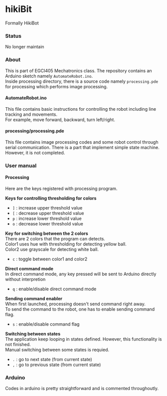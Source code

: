 # hikiBit
Formally HikiBot

### Status
No longer maintain

### About 
This is part of EGCI405 Mechatronics class.
The repository contains an Arduino sketch namely `AutomateRobot.ino`.  
Inside processing directory, there is a source code namely `processing.pde` for processing which performs image processing.  

#### AutomateRobot.ino
This file contains basic instructions for controlling the robot including line tracking and movements.  
For example, move forward, backward, turn left/right.

#### processing/processing.pde
This file contains image processing codes and some robot control through serial communication.
There is a part that implement simple state machine. However, it is not completed.

### User manual
#### Processing
Here are the keys registered with processing program.

**Keys for controlling thresholding for colors**  
- `]` : increase upper threshold value
- `[` : decrease upper threshold value
- `p` : increase lower threshold value
- `o` : decrease lower threshold value

**Key for switching between the 2 colors**  
There are 2 colors that the program can detects.  
Color1 uses hue with thresholding for detecting yellow ball.  
Color2 use grayscale for detecting white ball.
- `c` : toggle between color1 and color2

**Direct command mode**  
In direct command mode, any key pressed will be sent to Arduino directly without interpretion
- `q` : enable/disable direct command mode

**Sending command enabler**  
When first launched, processing doesn't send command right away.  
To send the command to the robot, one has to enable sending command flag.
- `s` : enable/disable command flag

**Switching between states**  
The application keep looping in states defined. However, this functionality is not finished.  
Manual switching between some states is requied.
- `.` : go to next state (from current state)
- `,` : go to previous state (from current state)

### Arduino
Codes in arduino is pretty straightforward and is commented throughoutly.
